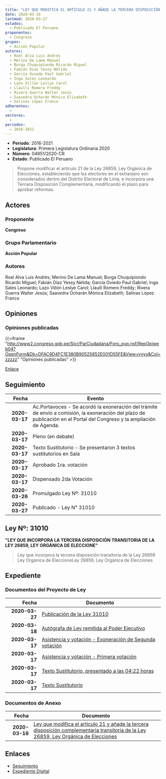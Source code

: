 ```yaml
---
title: "LEY QUE MODIFICA EL ARTÍCULO 21 Y AÑADE LA TERCERA DISPOSICIÓN COMPLEMENTARIA TRANSITORIA DE LA LEY 26859, LEY ORGÁNICA DE ELECCIONES."
date: 2020-03-16
lastmod: 2020-03-27
estados: 
  - Publicado El Peruano
proponentes: 
  - Congreso
grupos: 
  - Acción Popular
autores: 
  - Roel Alva Luis Andrés
  - Merino De Lama Manuel
  - Burga Chuquipiondo Ricardo Miguel
  - Fabián Díaz Yessy Nélida
  - García Oviedo Paul Gabriel
  - Inga Sales Leonardo
  - Lazo Villón Leslye Carol
  - Llaulli Romero Freddy
  - Rivera Guerra Walter Jesús
  - Saavedra Ocharán Mónica Elizabeth
  - Salinas López Franco
adherentes: 
  - 
sectores: 
  - 
periodos: 
  - 2016-2021
---
```


- **Periodo**: 2016-2021
- **Legislatura**: Primera Legislatura Ordinaria 2020
- **Número**: 04851/2020-CR
- **Estado**: Publicado El Peruano

> Propone modificar el artículo 21 de la Ley 26859, Ley Orgánica de Elecciones, estableciendo que los electores en el extranjero son considerados dentro del Distrtio Electoral de Lima, e incorpora una Tercera Disposición Complementaria, modificando el plazo para aprobar reformas.


## Actores

### Proponente

**Congreso**

### Grupo Parlamentario

**Acción Popular**

### Autores

Roel Alva Luis Andrés; Merino De Lama Manuel; Burga Chuquipiondo Ricardo Miguel; Fabián Díaz Yessy Nélida; García Oviedo Paul Gabriel; Inga Sales Leonardo; Lazo Villón Leslye Carol; Llaulli Romero Freddy; Rivera Guerra Walter Jesús; Saavedra Ocharán Mónica Elizabeth; Salinas López Franco


## Opiniones

### Opiniones publicadas

{{<iframe "http://www2.congreso.gob.pe/Sicr/ParCiudadana/Foro_pvp.nsf/RepOpiweb04?OpenForm&Db=DFAC9D4FC1E380B90525852E001D55FE&View=yyyy&Col=zzzzz" "Opiniones publicadas" >}}

[Enlace](http://www2.congreso.gob.pe/Sicr/ParCiudadana/Foro_pvp.nsf/RepOpiweb04?OpenForm&Db=DFAC9D4FC1E380B90525852E001D55FE&View=yyyy&Col=zzzzz)

## Seguimiento

| Fecha | Evento |
|------:|--------|
| **2020-03-17** | Ac.Portavoces - Se acordó la exoneración del trámite de envío a comisión, la exoneración del plazo de publicación en el Portal del Congreso y la ampliación de Agenda.|
| **2020-03-17** | Pleno (en debate)|
| **2020-03-17** | Texto Sustitutorio - Se presentaron 3 textos sustitutorios en Sala|
| **2020-03-17** | Aprobado 1ra. votación|
| **2020-03-17** | Dispensado 2da Votación|
| **2020-03-26** | Promulgado Ley Nº: 31010|
| **2020-03-27** | Publicado - Ley N° 31010|

## Ley Nº: 31010

**"LEY QUE INCORPORA LA TERCERA DISPOSICIÓN TRANSITORIA DE LA LEY 26859, LEY ORGÁNICA DE ELECCIONE"**

> Ley que incorpora la tercera disposición transitoria de la Ley 26859 Ley Orgánica de EleccioneLey 26859, Ley Orgánica de Elecciones


## Expediente


### Documentos del Proyecto de Ley

| Fecha | Documento |
|------:|--------|
| **2020-03-27** | [Publicación de la Ley 31010](http://www.leyes.congreso.gob.pe/Documentos/2016_2021/ADLP/Normas_Legales/31010-LEY.pdf) |
| **2020-03-18** | [Autógrafa de Ley remitida al Poder Ejecutivo](http://www.leyes.congreso.gob.pe/Documentos/2016_2021/ADLP/Texto_Aprobado/AU0485120200318.pdf) |
| **2020-03-17** | [Asistencia y votación - Exoneración de Segunda votación](http://www.leyes.congreso.gob.pe/Documentos/2016_2021/Asistencia_y_Votacion/Proyectos_de_Ley/Exoneracion_de_Segunda_Votacion/ESV0485120200317.pdf) |
| **2020-03-17** | [Asistencia y votación - Primera votación](http://www.leyes.congreso.gob.pe/Documentos/2016_2021/Asistencia_y_Votacion/Proyectos_de_Ley/AV0485120200317.pdf) |
| **2020-03-17** | [Texto Sustitutorio, presentado a las 04:22 horas](http://www.leyes.congreso.gob.pe/Documentos/2016_2021/Texto_Sustitutorio/Proyectos_de_Ley/TS04851_20200317.pdf) |
| **2020-03-17** | [Texto Sustitutorio](http://www.leyes.congreso.gob.pe/Documentos/2016_2021/Texto_Sustitutorio/Proyectos_de_Ley/TS0485120200317.pdf) |

### Documentos de Anexo

| Fecha | Documento |
|------:|--------|
| **2020-03-16** | [Ley que modifica el artículo 21 y añade la tercera disposición complementaria transitoria de la Ley 26859, Ley Orgánica de Elecciones](http://www.leyes.congreso.gob.pe/Documentos/2016_2021/Proyectos_de_Ley_y_de_Resoluciones_Legislativas/PL04851-20200316.pdf) |

## Enlaces 

- [Seguimiento](http://www2.congreso.gob.pe/Sicr/TraDocEstProc/CLProLey2016.nsf/f7fff46988ca05b1052578e100829cc7/2897c8713729f93c0525852e00217706?OpenDocument)
- [Expediente Digital](http://www2.congreso.gob.pe/Sicr/TraDocEstProc/CLProLey2016.nsf/f7fff46988ca05b1052578e100829cc7/2897c8713729f93c0525852e00217706?OpenDocument&Click=05257FB7005EB655.eb71d0cf91d8294e05256cdf006b5706/$Body/0.1C6C)
